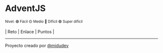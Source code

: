 # AdventJS

<sub>Nivel: 🟢 Fácil 🟡 Medio 🔴 Difícil 🟣 Super difícil</sub>

| Reto | Enlace | Puntos |

---

Proyecto creado por [@midudev](https://twitter.com/midudev)
